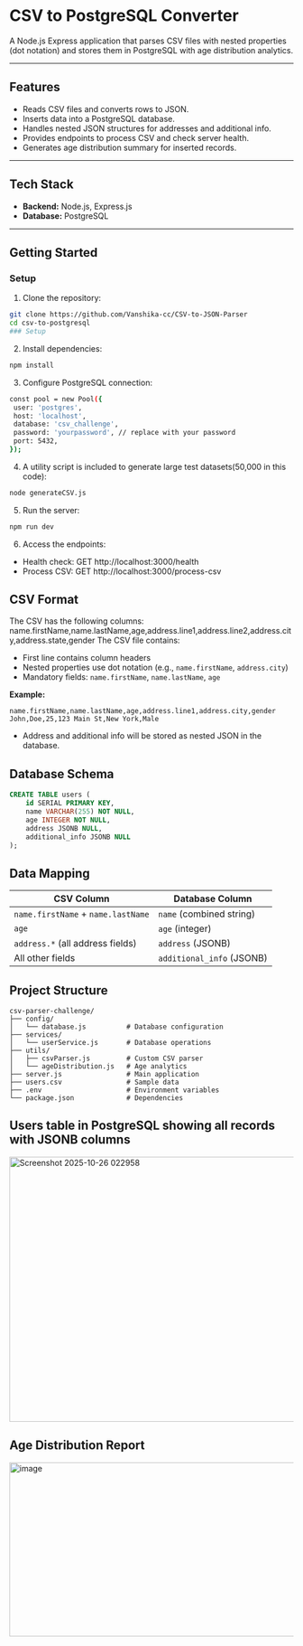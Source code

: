 # CSV to PostgreSQL Converter

A Node.js Express application that parses CSV files with nested properties (dot notation) and stores them in PostgreSQL with age distribution analytics.

---

## Features

- Reads CSV files and converts rows to JSON.
- Inserts data into a PostgreSQL database.
- Handles nested JSON structures for addresses and additional info.
- Provides endpoints to process CSV and check server health.
- Generates age distribution summary for inserted records.

---

## Tech Stack

- **Backend:** Node.js, Express.js  
- **Database:** PostgreSQL  

---

## Getting Started

### Setup

1. Clone the repository:

```bash
git clone https://github.com/Vanshika-cc/CSV-to-JSON-Parser
cd csv-to-postgresql
### Setup
```
2. Install dependencies:
```bash
npm install
```

3. Configure PostgreSQL connection:
 ```bash
const pool = new Pool({
  user: 'postgres',
  host: 'localhost',
  database: 'csv_challenge',
  password: 'yourpassword', // replace with your password
  port: 5432,
});
```
4. A utility script is included to generate large test datasets(50,000 in this code):

```bash
node generateCSV.js
```
5. Run the server:
```bash
npm run dev
```
6. Access the endpoints:

- Health check: GET http://localhost:3000/health
- Process CSV: GET http://localhost:3000/process-csv
  
## CSV Format
The CSV has the following columns: name.firstName,name.lastName,age,address.line1,address.line2,address.city,address.state,gender
The CSV file contains:
- First line contains column headers
- Nested properties use dot notation (e.g., `name.firstName`, `address.city`)
- Mandatory fields: `name.firstName`, `name.lastName`, `age`

**Example:**
```csv
name.firstName,name.lastName,age,address.line1,address.city,gender
John,Doe,25,123 Main St,New York,Male
```

- Address and additional info will be stored as nested JSON in the database.
  
## Database Schema
```sql
CREATE TABLE users (
    id SERIAL PRIMARY KEY,
    name VARCHAR(255) NOT NULL,
    age INTEGER NOT NULL,
    address JSONB NULL,
    additional_info JSONB NULL
);
```
## Data Mapping

| CSV Column | Database Column |
|------------|----------------|
| `name.firstName` + `name.lastName` | `name` (combined string) |
| `age` | `age` (integer) |
| `address.*` (all address fields) | `address` (JSONB) |
| All other fields | `additional_info` (JSONB) |



## Project Structure
```
csv-parser-challenge/
├── config/
│   └── database.js          # Database configuration
├── services/
│   └── userService.js       # Database operations
├── utils/
│   ├── csvParser.js         # Custom CSV parser
│   └── ageDistribution.js   # Age analytics
├── server.js                # Main application
├── users.csv                # Sample data
├── .env                     # Environment variables
└── package.json             # Dependencies
```

## Users table in PostgreSQL showing all records with JSONB columns
<img width="1522" height="469" alt="Screenshot 2025-10-26 022958" src="https://github.com/user-attachments/assets/3990be6b-9e0e-4b05-802e-648f48beb1b9" />


## Age Distribution Report
<img width="613" height="308" alt="image" src="https://github.com/user-attachments/assets/f9cb1c4c-c374-406e-9fb2-eae3785efa9a" />

